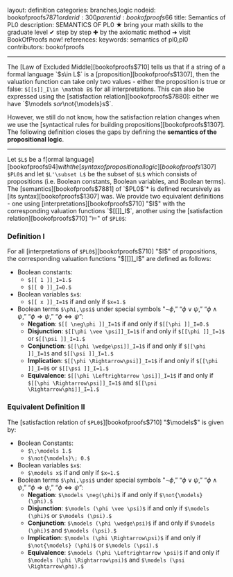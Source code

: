 layout: definition
categories: branches,logic
nodeid: bookofproofs$7871
orderid: 300
parentid: bookofproofs$66
title: Semantics of PL0
description: SEMANTICS OF PL0 ★ bring your math skills to the graduate level ✔ step by step ✚ by the axiomatic method ➜ visit BookOfProofs now!
references: 
keywords: semantics of pl0,pl0
contributors: bookofproofs

---
The [Law of Excluded Middle][bookofproofs$710] tells us that if a string of a formal language `$s\in L$` is a [proposition][bookofproofs$1307], then the valuation function can take only two values - either the proposition is true or false: `$[[s]]_I\in \mathbb B$` for all interpretations. This can also be expressed using the [satisfaction relation][bookofproofs$7880]: either we have `$\models s$` or `$\not{\models}s$`. 

However, we still do not know, how the satisfaction relation changes when we use the  [syntactical rules for building propositions][bookofproofs$1307]. The following definition closes the gaps by defining the __semantics of the propositional logic__.

---

Let `$L$` be a f[ormal language][bookofproofs$94] with the [syntax of propositional logic][bookofproofs$1307] `$PL0$` and let `$L'\subset L$` be the subset of `$L$` which consists of propositions (i.e. Boolean constants, Boolean variables, and Boolean terms). The [semantics][bookofproofs$7881] of `$PL0$`* is defined recursively as [its syntax][bookofproofs$1307] was. We provide two equivalent definitions - one using [interpretations][bookofproofs$710] "$I$" with the corresponding valuation functions `$[[]]_I$`, another using the [satisfaction relation][bookofproofs$710] "$\models$" of `$PL0$`:

### Definition I

For all [interpretations of `$PL0$`][bookofproofs$710] "$I$" of propositions, the corresponding valuation functions "$[[]]_I$" are defined as follows:
* Boolean constants: 
   * `$[[ 1 ]]_I=1.$`
   * `$[[ 0 ]]_I=0.$`
* Boolean variables `$x$`: 
   * `$[[ x ]]_I=1$` if and only if `$x=1.$` 
* Boolean terms `$\phi,\psi$` under special symbols "$\neg\phi,$” “$\phi\vee\psi,$” “$\phi\wedge\psi,$” “$\phi\Rightarrow\psi,$” “$\phi\Leftrightarrow \psi$”:
   * **Negation**: `$[[ \neg\phi ]]_I=1$` if and only if `$[[\phi ]]_I=0.$`
   * **Disjunction**: `$[[\phi \vee \psi]]_I=1$` if and only if `$[[\phi ]]_I=1$` or `$[[\psi ]]_I=1.$`
   * **Conjunction**: `$[[\phi \wedge\psi]]_I=1$` if and only if `$[[\phi ]]_I=1$` and `$[[\psi ]]_I=1.$`
   * **Implication**: `$[[\phi \Rightarrow\psi]]_I=1$` if and only if `$[[\phi ]]_I=0$` or `$[[\psi ]]_I=1.$`
   * **Equivalence**: `$[[\phi \Leftrightarrow \psi]]_I=1$` if and only if `$[[\phi \Rightarrow\psi]]_I=1$` and `$[[\psi \Rightarrow\phi]]_I=1.$`


### Equivalent Definition II 

The [satisfaction relation of `$PL0$`][bookofproofs$710] "$\models$" is given by:
* Boolean Constants: 
   * `$\;\models 1.$`
   * `$\not{\models}\; 0.$`
* Boolean variables `$x$`: 
   * `$\models x$` if and only if `$x=1.$` 
* Boolean terms `$\phi,\psi$` under special symbols "$\neg\phi,$” “$\phi\vee\psi,$” “$\phi\wedge\psi,$” “$\phi\Rightarrow\psi,$” “$\phi\Longleftrightarrow \psi$”: 
   * **Negation**: `$\models \neg(\phi)$` if and only if `$\not{\models}(\phi).$`
   * **Disjunction**: `$\models (\phi \vee \psi)$` if and only if `$\models (\phi)$` or `$\models (\psi).$`
   * **Conjunction**: `$\models (\phi \wedge\psi)$` if and only if `$\models (\phi)$` and `$\models (\psi).$`
   * **Implication**: `$\models (\phi \Rightarrow\psi)$` if and only if `$\not{\models} (\phi)$` or `$\models (\psi).$`
   * **Equivalence**: `$\models (\phi \Leftrightarrow \psi)$` if and only if `$\models (\phi \Rightarrow\psi)$` and `$\models (\psi \Rightarrow\phi).$`
